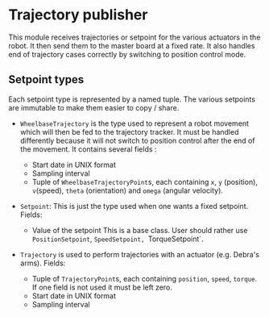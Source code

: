 # Trajectory publisher

This module receives trajectories or setpoint for the various actuators in the robot.
It then send them to the master board at a fixed rate.
It also handles end of trajectory cases correctly by switching to position control mode.

## Setpoint types
Each setpoint type is represented by a named tuple.
The various setpoints are immutable to make them easier to copy / share.

* `WheelbaseTrajectory` is the type used to represent a robot movement which will then be fed to the trajectory tracker.
    It must be handled differently because it will not switch to position control after the end of the movement.
    It contains several fields :
    - Start date in UNIX format
    - Sampling interval
    - Tuple of `WheelbaseTrajectoryPoint`s, each containing `x`, `y` (position), `v`(speed), `theta` (orientation) and `omega` (angular velocity).
* `Setpoint`: This is just the type used when one wants a fixed setpoint.
    Fields:
    - Value of the setpoint
    This is a base class. User should rather use `PositionSetpoint`, `SpeedSetpoint, `TorqueSetpoint`.

* `Trajectory` is used to perform trajectories with an actuator (e.g. Debra's arms).
    Fields:
    - Tuple of `TrajectoryPoint`s, each containing `position`, `speed`, `torque`.
        If one field is not used it must be left zero.
    - Start date in UNIX format
    - Sampling interval
